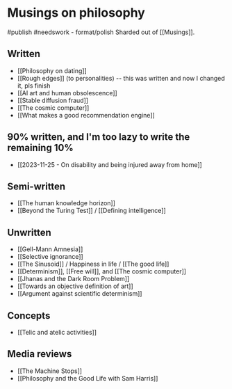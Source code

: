 # Musings on philosophy
#publish
#needswork  - format/polish
Sharded out of [[Musings]].

## Written
- [[Philosophy on dating]]
- [[Rough edges]] (to personalities) -- this was written and now I changed it, pls finish
- [[AI art and human obsolescence]] 
- [[Stable diffusion fraud]]
- [[The cosmic computer]]
- [[What makes a good recommendation engine]]

## 90% written, and I'm too lazy to write the remaining 10%
- [[2023-11-25 - On disability and being injured away from home]]

## Semi-written
- [[The human knowledge horizon]]
- [[Beyond the Turing Test]] / [[Defining intelligence]]

## Unwritten
- [[Gell-Mann Amnesia]]
- [[Selective ignorance]]
- [[The Sinusoid]] / Happiness in life / [[The good life]]
- [[Determinism]], [[Free will]], and [[The cosmic computer]]
- [[Jhanas and the Dark Room Problem]]
- [[Towards an objective definition of art]]
- [[Argument against scientific determinism]]

## Concepts
- [[Telic and atelic activities]]


## Media reviews
- [[The Machine Stops]]
- [[Philosophy and the Good Life with Sam Harris]]


